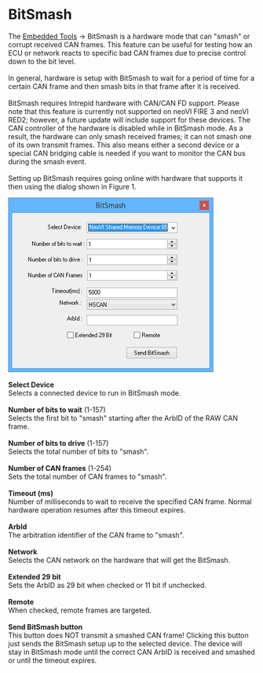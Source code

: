# BitSmash

The [Embedded Tools](./) -> BitSmash is a hardware mode that can "smash" or corrupt received CAN frames. This feature can be useful for testing how an ECU or network reacts to specific bad CAN frames due to precise control down to the bit level.\
\
In general, hardware is setup with BitSmash to wait for a period of time for a certain CAN frame and then smash bits in that frame after it is received.\
\
BitSmash requires Intrepid hardware with CAN/CAN FD support. Please note that this feature is currently not supported on neoVI FIRE 3 and neoVI RED2; however, a future update will include support for these devices. The CAN controller of the hardware is disabled while in BitSmash mode. As a result, the hardware can only smash received frames; it can not smash one of its own transmit frames. This also means either a second device or a special CAN bridging cable is needed if you want to monitor the CAN bus during the smash event.\
\
Setting up BitSmash requires going online with hardware that supports it then using the dialog shown in Figure 1.

![Figure 1: Use the BitSmash dialog after taking Vehicle Spy online with ICS hardware.](../../.gitbook/assets/BitSmash.gif)

**Select Device**\
Selects a connected device to run in BitSmash mode.\
\
**Number of bits to wait** (1-157)\
Selects the first bit to "smash" starting after the ArbID of the RAW CAN frame.\
\
**Number of bits to drive** (1-157)\
Selects the total number of bits to "smash".\
\
**Number of CAN frames** (1-254)\
Sets the total number of CAN frames to "smash".\
\
**Timeout (ms)**\
Number of milliseconds to wait to receive the specified CAN frame. Normal hardware operation resumes after this timeout expires.\
\
**ArbId**\
The arbitration identifier of the CAN frame to "smash".\
\
**Network**\
Selects the CAN network on the hardware that will get the BitSmash.\
\
**Extended 29 bit**\
Sets the ArbID as 29 bit when checked or 11 bit if unchecked.\
\
**Remote**\
When checked, remote frames are targeted.\
\
**Send BitSmash button**\
This button does NOT transmit a smashed CAN frame! Clicking this button just sends the BitSmash setup up to the selected device. The device will stay in BitSmash mode until the correct CAN ArbID is received and smashed or until the timeout expires.
